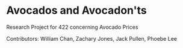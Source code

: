 # Avocados and Avocadon'ts
Research Project for 422 concerning Avocado Prices

Contributors:
William Chan,
Zachary Jones,
Jack Pullen,
Phoebe Lee
